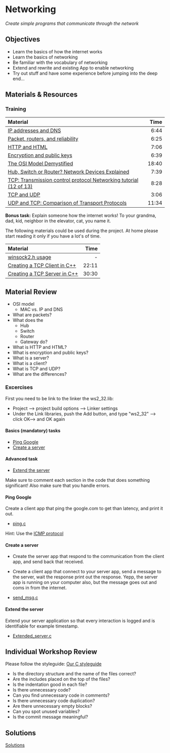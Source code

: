 # Networking
*Create simple programs that communicate through the network*

## Objectives
 - Learn the basics of how the internet works
 - Learn the basics of networking
 - Be familiar with the vocabulary of networking
 - Extend and rewrite and existing App to enable networking
 - Try out stuff and have some experience before jumping into the deep end...

## Materials & Resources
### Training
| Material | Time |
|:---------|-----:|
| [IP addresses and DNS](https://www.youtube.com/watch?v=MwxMsaFFycg)| 6:44 |
| [Packet, routers, and reliability](https://www.youtube.com/watch?v=aD_yi5VjF78) | 6:25 |
| [HTTP and HTML](https://www.youtube.com/watch?v=1K64fWX5z4U) | 7:06 |
| [Encryption and public keys](https://www.youtube.com/watch?v=6-JjHa-qLPk) | 6:39 |
| [The OSI Model Demystified](https://www.youtube.com/watch?v=HEEnLZV2wGI)| 18:40 |
| [Hub, Switch or Router? Network Devices Explained](https://www.youtube.com/watch?v=Ofjsh_E4HFY)| 7:39 |
| [TCP: Transmission control protocol  Networking tutorial (12 of 13)](https://www.youtube.com/watch?v=4IMc3CaMhyY) | 8:28 |
| [TCP and UDP](https://www.youtube.com/watch?v=TKrTnPz7gvk) | 3:06 |
| [UDP and TCP: Comparison of Transport Protocols](https://www.youtube.com/watch?v=Vdc8TCESIg8) | 11:34 |

**Bonus task:** Explain someone how the internet works! To your grandma, dad, kid, neighbor in the elevator, cat, you name it.

The following materials could be used during the project. At home please start reading it
only if you have a lot's of time.

| Material | Time |
|:---------|-----:|
| [winsock2.h usage](http://www.winsocketdotnetworkprogramming.com/winsock2programming/winsock2advancedcode1chap.html) |-|
| [Creating a TCP Client in C++](https://www.youtube.com/watch?v=0Zr_0Jy8mWE) | 22:11 |
| [Creating a TCP Server in C++](https://www.youtube.com/watch?v=WDn-htpBlnU&t=822s) | 30:30 |


## Material Review
- OSI model
  - MAC vs. IP and DNS
- What are packets?
- What does the
  - Hub
  - Switch
  - Router
  - Gateway do?
- What is HTTP and HTML?
- What is encryption and public keys?
- What is a server?
- What is a client?
- What is TCP and UDP?
- What are the differences?

### Excercises
First you need to be link to the linker the ws2_32.lib:
  - Project --> project build options --> Linker settings
  - Under the Link libraries, push the Add button, and type "ws2_32" --> click OK--> and OK again

#### Basics (mandatory) tasks
  - [Ping Google](#Ping-Google)
  - [Create a server](#Create-a-server)
 #### Advanced task
  - [Extend the server](#Extend-the-server)

Make sure to comment each section in the code that does something significant!
Also make sure that you handle errors.

#### Ping Google

Create a client app that ping the google.com to get than latency, and print it out.
 - [ping.c](workshop/CodeBlocks/ping.c)

Hint: Use the [ICMP protocol](https://hu.wikipedia.org/wiki/ICMP)

#### Create a server

- Create the server app that respond to the communication from the client app, and send back that received.
- Create a client app that connect to your server app, send a message to the server, wait the response print out the response.
Yepp, the server app is running on your computer also, but the message goes out and coms in from the internet.

- [send_msg.c](workshop/CodeBlocks/send_msg.c)

#### Extend the server

Extend your server application so that every interaction is logged and is identifiable for example timestamp.
 - [Extended_server.c](workshop/CodeBlocks/Extended_server.c)

## Individual Workshop Review
Please follow the styleguide: [Our C styleguide](https://github.com/greenfox-academy/teaching-materials/blob/master/styleguide/c.md)

- Is the directory structure and the name of the files correct?
- Are the includes placed on the top of the files?
- Is the indentation good in each file?
- Is there unnecessary code?
- Can you find unnecessary code in comments?
- Is there unnecessary code duplication?
- Are there unnecessary empty blocks?
- Can you spot unused variables?
- Is the commit message meaningful?

 ## Solutions
 [Solutions](#)
